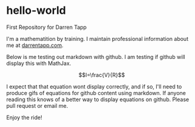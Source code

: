 # hello-world
First Repository for Darren Tapp

I'm a mathematition by training.  I maintain professional information about me at [darrentapp.com](https://www.darrentapp.com/).

Below is me testing out markdown with github.   I am testing if github will display this with MathJax.

$$I=\frac{V}{R}$$

I expect that that equation wont display correctly, and if so, I'll need to produce gifs of equations for github content using markdown.  If anyone reading this knows of a better way to display equations on github.  Please pull request or email me.

Enjoy the ride!
